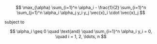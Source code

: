 $$
\max_{\alpha} \sum_{i=1}^n \alpha_i - \frac{1}{2} \sum_{i=1}^n \sum_{j=1}^n \alpha_i \alpha_j y_i y_j \vec{x}_i \cdot \vec{x}_j
$$

subject to

$$
\alpha_i \geq 0 \quad \text{and} \quad \sum_{i=1}^n \alpha_i y_i = 0, \quad i = 1, 2, \ldots, n
$$
